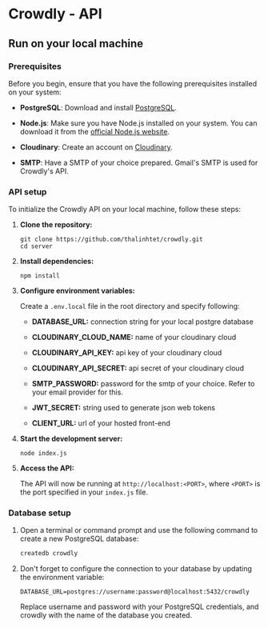 # Crowdly - API

## Run on your local machine

### Prerequisites

Before you begin, ensure that you have the following prerequisites installed on your system:

- **PostgreSQL**: Download and install [PostgreSQL](https://www.postgresql.org/download/).

- **Node.js**: Make sure you have Node.js installed on your system. You can download it from the [official Node.js website](https://nodejs.org/).

- **Cloudinary**: Create an account on [Cloudinary](https://cloudinary.com/).

- **SMTP**: Have a SMTP of your choice prepared. Gmail's SMTP is used for Crowdly's API.

### API setup

To initialize the Crowdly API on your local machine, follow these steps:

1. **Clone the repository:**

   ```
   git clone https://github.com/thalinhtet/crowdly.git
   cd server
   ```

2. **Install dependencies:**

   ```
   npm install
   ```

3. **Configure environment variables:**

   Create a `.env.local` file in the root directory and specify following:

   - **DATABASE_URL:** connection string for your local postgre database

   - **CLOUDINARY_CLOUD_NAME:** name of your cloudinary cloud

   - **CLOUDINARY_API_KEY:** api key of your cloudinary cloud

   - **CLOUDINARY_API_SECRET:** api secret of your cloudinary cloud

   - **SMTP_PASSWORD:** password for the smtp of your choice. Refer to your email provider for this.

   - **JWT_SECRET:** string used to generate json web tokens

   - **CLIENT_URL:** url of your hosted front-end

4. **Start the development server:**

   ```
   node index.js
   ```

5. **Access the API:**

   The API will now be running at `http://localhost:<PORT>`, where `<PORT>` is the port specified in your `index.js` file.

### Database setup

1. Open a terminal or command prompt and use the following command to create a new PostgreSQL database:

   ```bash
   createdb crowdly
   ```

2. Don't forget to configure the connection to your database by updating the environment variable:

    ```
    DATABASE_URL=postgres://username:password@localhost:5432/crowdly
    ```
    Replace username and password with your PostgreSQL credentials, and crowdly with the name of the database you created.